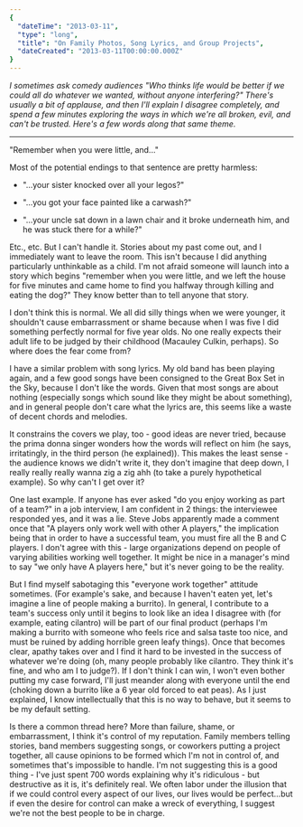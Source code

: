```yaml
---
{
  "dateTime": "2013-03-11",
  "type": "long",
  "title": "On Family Photos, Song Lyrics, and Group Projects",
  "dateCreated": "2013-03-11T00:00:00.000Z"
}
---
```

_I sometimes ask comedy audiences "Who thinks life would be better if we could all do whatever we wanted, without anyone interfering?" There's usually a bit of applause, and then I'll explain I disagree completely,  and spend a few minutes exploring the ways in which we're all broken, evil, and can't be trusted. Here's a few words along that same theme._

---

"Remember when you were little, and..."

Most of the potential endings to that sentence are pretty harmless:

* "...your sister knocked over all your legos?"

* "...you got your face painted like a carwash?"

* "...your uncle sat down in a lawn chair and it broke underneath him, and he was stuck there for a while?"

Etc., etc. But I can't handle it. Stories about my past come out, and I immediately want to leave the room. This isn't because I did anything particularly unthinkable as a child. I'm not afraid someone will launch into a story which begins "remember when you were little, and we left the house for five minutes and came home to find you halfway through killing and eating the dog?" They know better than to tell anyone that story.

I don't think this is normal. We all did silly things when we were younger, it shouldn't cause embarrassment or shame because when I was five I did something perfectly normal for five year olds. No one really expects their adult life to be judged by their childhood (Macauley Culkin, perhaps). So where does the fear come from?

I have a similar problem with song lyrics. My old band has been playing again, and a few good songs have been consigned to the Great Box Set in the Sky, because I don't like the words. Given that most songs are about nothing (especially songs which sound like they might be about something), and in general people don't care what the lyrics are, this seems like a waste of decent chords and melodies.

It constrains the covers we play, too - good ideas are never tried, because the prima donna singer wonders how the words will reflect on him (he says, irritatingly, in the third person (he explained)). This makes the least sense - the audience knows we didn't write it, they don't imagine that deep down, I really really really wanna zig a zig ahh (to take a purely hypothetical example). So why can't I get over it?

One last example. If anyone has ever asked "do you enjoy working as part of a team?" in a job interview, I am confident in 2 things: the interviewee responded yes, and it was a lie. Steve Jobs apparently made a comment once that "A players only work well with other A players," the implication being that in order to have a successful team, you must fire all the B and C players. I don't agree with this - large organizations depend on people of varying abilities working well together. It might be nice in a manager's mind to say "we only have A players here," but it's never going to be the reality.

But I find myself sabotaging this "everyone work together" attitude sometimes. (For example's sake, and because I haven't eaten yet, let's imagine a line of people making a burrito). In general, I contribute to a team's success only until it begins to look like an idea I disagree with (for example, eating cilantro) will be part of our final product (perhaps I'm making a burrito with someone who feels rice and salsa taste too nice, and must be ruined by adding horrible green leafy things). Once that becomes clear, apathy takes over and I find it hard to be invested in the success of whatever we're doing (oh, many people probably like cilantro. They think it's fine, and who am I to judge?). If I don't think I can win, I won't even bother putting my case forward, I'll just meander along with everyone until the end (choking down a burrito like a 6 year old forced to eat peas). As I just explained, I know intellectually that this is no way to behave, but it seems to be my default setting.

Is there a common thread here? More than failure, shame, or embarrassment, I think it's control of my reputation. Family members telling stories, band members suggesting songs, or coworkers putting a project together, all cause opinions to be formed which I'm not in control of, and sometimes that's impossible to handle. I'm not suggesting this is a good thing - I've just spent 700 words explaining why it's ridiculous - but destructive as it is, it's definitely real. We often labor under the illusion that if we could control every aspect of our lives, our lives would be perfect...but if even the desire for control can make a wreck of everything, I suggest we're not the best people to be in charge.